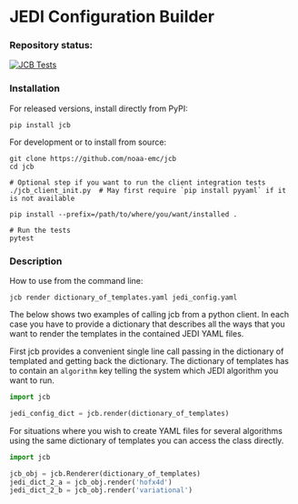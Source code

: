 # JEDI Configuration Builder

### Repository status:

[![JCB Tests](https://github.com/NOAA-EMC/jcb/actions/workflows/basic_testing.yaml/badge.svg?branch=develop)](https://github.com/NOAA-EMC/jcb/actions/workflows/basic_testing.yaml)

### Installation

For released versions, install directly from PyPI:

``` shell
pip install jcb
```

For development or to install from source:

``` shell
git clone https://github.com/noaa-emc/jcb
cd jcb

# Optional step if you want to run the client integration tests
./jcb_client_init.py  # May first require `pip install pyyaml` if it is not available

pip install --prefix=/path/to/where/you/want/installed .

# Run the tests
pytest
```

### Description

How to use from the command line:

``` shell
jcb render dictionary_of_templates.yaml jedi_config.yaml
```

The below shows two examples of calling jcb from a python client. In each case you have to provide a dictionary that describes all the ways that you want to render the templates in the contained JEDI YAML files.

First jcb provides a convenient single line call passing in the dictionary of templated and getting back the dictionary. The dictionary of templates has to contain an `algorithm` key telling the system which JEDI algorithm you want to run.

``` python
import jcb

jedi_config_dict = jcb.render(dictionary_of_templates)
```

For situations where you wish to create YAML files for several algorithms using the same dictionary of templates you can access the class directly.

``` python
import jcb

jcb_obj = jcb.Renderer(dictionary_of_templates)
jedi_dict_2_a = jcb_obj.render('hofx4d')
jedi_dict_2_b = jcb_obj.render('variational')
```


